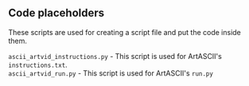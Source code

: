 ## Code placeholders
These scripts are used for creating a script file and put the code inside them.

`ascii_artvid_instructions.py` - This script is used for ArtASCII's `instructions.txt`.     
`ascii_artvid_run.py` - This script is used for ArtASCII's `run.py`